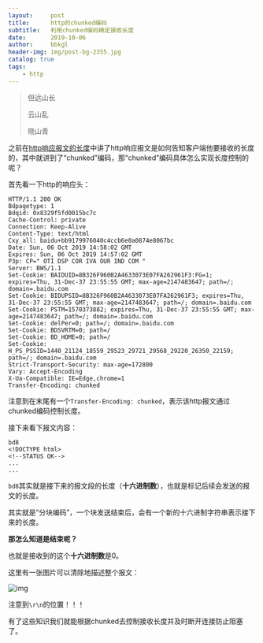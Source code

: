 ```yaml
---
layout:     post
title:      http的chunked编码
subtitle:   利用chunked编码确定接收长度
date:       2019-10-06
author:     bbkgl
header-img: img/post-bg-2355.jpg
catalog: true
tags:
    - http
---
```


> 但远山长
>
> 云山乱
>
> 晓山青

之前在[http响应报文的长度]([https://bbkgl.github.io/2019/09/27/http响应报文的长度/](https://bbkgl.github.io/2019/09/27/http%E5%93%8D%E5%BA%94%E6%8A%A5%E6%96%87%E7%9A%84%E9%95%BF%E5%BA%A6/))中讲了http响应报文是如何告知客户端他要接收的长度的，其中就讲到了“chunked”编码，那“chunked”编码具体怎么实现长度控制的呢？

首先看一下http的响应头：

```http
HTTP/1.1 200 OK
Bdpagetype: 1
Bdqid: 0x8329f5fd0015bc7c
Cache-Control: private
Connection: Keep-Alive
Content-Type: text/html
Cxy_all: baidu+bb9179976040c4ccb6e0a0874e8067bc
Date: Sun, 06 Oct 2019 14:58:02 GMT
Expires: Sun, 06 Oct 2019 14:57:02 GMT
P3p: CP=" OTI DSP COR IVA OUR IND COM "
Server: BWS/1.1
Set-Cookie: BAIDUID=8B326F960B2A4633073E07FA262961F3:FG=1; expires=Thu, 31-Dec-37 23:55:55 GMT; max-age=2147483647; path=/; domain=.baidu.com
Set-Cookie: BIDUPSID=8B326F960B2A4633073E07FA262961F3; expires=Thu, 31-Dec-37 23:55:55 GMT; max-age=2147483647; path=/; domain=.baidu.com
Set-Cookie: PSTM=1570373882; expires=Thu, 31-Dec-37 23:55:55 GMT; max-age=2147483647; path=/; domain=.baidu.com
Set-Cookie: delPer=0; path=/; domain=.baidu.com
Set-Cookie: BDSVRTM=0; path=/
Set-Cookie: BD_HOME=0; path=/
Set-Cookie: H_PS_PSSID=1440_21124_18559_29523_29721_29568_29220_26350_22159; path=/; domain=.baidu.com
Strict-Transport-Security: max-age=172800
Vary: Accept-Encoding
X-Ua-Compatible: IE=Edge,chrome=1
Transfer-Encoding: chunked
```

注意到在末尾有一个`Transfer-Encoding: chunked`，表示该http报文通过chunked编码控制长度。

接下来看下报文内容：

```http
bd8
<!DOCTYPE html>
<!--STATUS OK-->
...
...
```

`bd8`其实就是接下来的报文段的长度（**十六进制数**），也就是标记后续会发送的报文的长度。

其实就是“分块编码”，一个块发送结束后，会有一个新的十六进制字符串表示接下来的长度。

**那怎么知道是结束呢？**

也就是接收到的这个**十六进制数**是0。

这里有一张图片可以清除地描述整个报文：

![img](https://ae01.alicdn.com/kf/Hd5aff7c9de9b46bb8088bd767e3cd21eo.jpg)

注意到`\r\n`的位置！！！

有了这些知识我们就能根据chunked去控制接收长度并及时断开连接防止阻塞了。